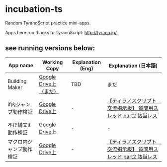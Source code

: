 incubation-ts
=============

Random TyranoScript practice mini-apps. 

Apps here run thanks to TyranoScript: http://tyrano.jp/


see running versions below:
---------------------------

App name | Working Copy | Explanation (Eng) | Explanation (日本語)
---------|--------------|-------------------|---------------------
Building Maker | [Google Drive上（まだ）]() | TBD | まだ
if内ジャンプ動作検証 | [Google Drive上](https://googledrive.com/host/0B9f3hv6KkjXcS19ZMmxxdGE5bUE/ts/20151117/index.html) | - | [【ティラノスクリプト　交流掲示板】 質問用スレッド part2 該当レス](http://tyrano.bbs.fc2.com/reply/8375254/410-412/)
不正構文if動作検証 | [Google Drive上](https://googledrive.com/host/0B9f3hv6KkjXcS19ZMmxxdGE5bUE/ts/20151115-2/index.html) | - | -
マクロ内ジャンプ動作検証 | [Google Drive上](https://googledrive.com/host/0B9f3hv6KkjXcS19ZMmxxdGE5bUE/ts/20151115/index.html) | - | [【ティラノスクリプト　交流掲示板】 質問用スレッド part2 該当レス](http://tyrano.bbs.fc2.com/reply/8375254/403-407/)



